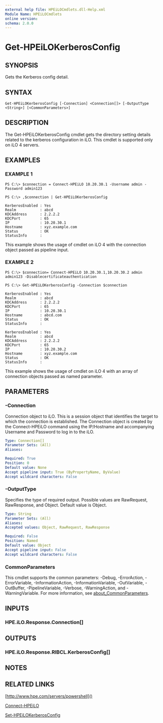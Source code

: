 ```yaml
---
external help file: HPEiLOCmdlets.dll-Help.xml
Module Name: HPEiLOCmdlets
online version:
schema: 2.0.0
---
```


# Get-HPEiLOKerberosConfig

## SYNOPSIS
Gets the Kerberos config detail.

## SYNTAX

```
Get-HPEiLOKerberosConfig [-Connection] <Connection[]> [-OutputType <String>] [<CommonParameters>]
```

## DESCRIPTION
The Get-HPEiLOKerberosConfig cmdlet gets the directory setting details related to the kerberos configuration in iLO.
This cmdlet is supported only on iLO 4 servers.

## EXAMPLES

### EXAMPLE 1
```
PS C:\> $connection = Connect-HPEiLO 10.20.30.1 -Username admin -Password admin123 

PS C:\> ,$connection | Get-HPEiLOKerberosConfig

KerberosEnabled : Yes
Realm           : abcd
KDCAddress      : 2.2.2.2
KDCPort         : 65
IP              : 10.20.30.1
Hostname        : xyz.example.com
Status          : OK
StatusInfo      :
```

This example shows the usage of cmdlet on iLO 4 with the connection object passed as pipeline input.

### EXAMPLE 2
```
PS C:\> $connection= Connect-HPEiLO 10.20.30.1,10.20.30.2 admin admin123 -Disablecertificateauthentication

PS C:\> Get-HPEiLOKerberosConfig -Connection $connection 

KerberosEnabled : Yes
Realm           : abcd
KDCAddress      : 2.2.2.2
KDCPort         : 65
IP              : 10.20.30.1
Hostname        : abcd.com
Status          : OK
StatusInfo      : 

KerberosEnabled : Yes
Realm           : abcd
KDCAddress      : 2.2.2.2
KDCPort         : 65
IP              : 10.20.30.2
Hostname        : xyz.example.com
Status          : OK
StatusInfo      :
```

This example shows the usage of cmdlet on iLO 4 with an array of connection objects passed as named parameter.

## PARAMETERS

### -Connection
Connection object to iLO.
This is a session object that identifies the target to which the connection is established.
The Connection object is created by the Connect-HPEiLO command using the IP/Hostname and accompanying Username and Password to log in to the iLO.

```yaml
Type: Connection[]
Parameter Sets: (All)
Aliases:

Required: True
Position: 0
Default value: None
Accept pipeline input: True (ByPropertyName, ByValue)
Accept wildcard characters: False
```

### -OutputType
Specifies the type of required output.
Possible values are RawRequest, RawResponse, and Object.
Default value is Object.

```yaml
Type: String
Parameter Sets: (All)
Aliases:
Accepted values: Object, RawRequest, RawResponse

Required: False
Position: Named
Default value: Object
Accept pipeline input: False
Accept wildcard characters: False
```

### CommonParameters
This cmdlet supports the common parameters: -Debug, -ErrorAction, -ErrorVariable, -InformationAction, -InformationVariable, -OutVariable, -OutBuffer, -PipelineVariable, -Verbose, -WarningAction, and -WarningVariable. For more information, see [about_CommonParameters](http://go.microsoft.com/fwlink/?LinkID=113216).

## INPUTS

### HPE.iLO.Response.Connection[]
## OUTPUTS

### HPE.iLO.Response.RIBCL.KerberosConfig[]
## NOTES

## RELATED LINKS

[http://www.hpe.com/servers/powershell]()

[Connect-HPEiLO]()

[Set-HPEiLOKerberosConfig]()

